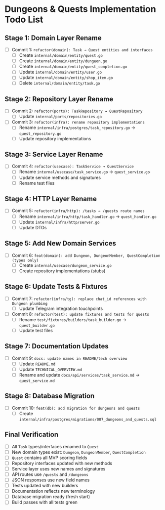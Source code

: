 # Dungeons & Quests Implementation Todo List

## Stage 1: Domain Layer Rename

- [ ] Commit 1: `refactor(domain): Task → Quest entities and interfaces`
  - [ ] Create `internal/domain/entity/quest.go`
  - [ ] Create `internal/domain/entity/dungeon.go`
  - [ ] Create `internal/domain/entity/quest_completion.go`
  - [ ] Update `internal/domain/entity/user.go`
  - [ ] Update `internal/domain/entity/shop_item.go`
  - [ ] Delete `internal/domain/entity/task.go`

## Stage 2: Repository Layer Rename

- [ ] Commit 2: `refactor(ports): TaskRepository → QuestRepository`
  - [ ] Update `internal/ports/repositories.go`

- [ ] Commit 3: `refactor(infra): rename repository implementations`
  - [ ] Rename `internal/infra/postgres/task_repository.go` → `quest_repository.go`
  - [ ] Update repository implementations

## Stage 3: Service Layer Rename

- [ ] Commit 4: `refactor(usecase): TaskService → QuestService`
  - [ ] Rename `internal/usecase/task_service.go` → `quest_service.go`
  - [ ] Update service methods and signatures
  - [ ] Rename test files

## Stage 4: HTTP Layer Rename

- [ ] Commit 5: `refactor(infra/http): /tasks → /quests route names`
  - [ ] Rename `internal/infra/http/task_handler.go` → `quest_handler.go`
  - [ ] Update `internal/infra/http/server.go`
  - [ ] Update DTOs

## Stage 5: Add New Domain Services

- [ ] Commit 6: `feat(domain): add Dungeon, DungeonMember, QuestCompletion (types only)`
  - [ ] Create `internal/usecase/dungeon_service.go`
  - [ ] Create repository implementations (stubs)

## Stage 6: Update Tests & Fixtures

- [ ] Commit 7: `refactor(infra/tg): replace chat_id references with Dungeon plumbing`
  - [ ] Update Telegram integration touchpoints

- [ ] Commit 8: `refactor(test): update fixtures and tests for quests`
  - [ ] Rename `test/fixtures/builders/task_builder.go` → `quest_builder.go`
  - [ ] Update test files

## Stage 7: Documentation Updates

- [ ] Commit 9: `docs: update names in README/tech overview`
  - [ ] Update `README.md`
  - [ ] Update `TECHNICAL_OVERVIEW.md`
  - [ ] Rename and update `docs/api/services/task_service.md` → `quest_service.md`

## Stage 8: Database Migration

- [ ] Commit 10: `feat(db): add migration for dungeons and quests`
  - [ ] Create `internal/infra/postgres/migrations/007_dungeons_and_quests.sql`

## Final Verification

- [ ] All `Task` types/interfaces renamed to `Quest`
- [ ] New domain types exist: `Dungeon`, `DungeonMember`, `QuestCompletion`
- [ ] `Quest` contains all MVP scoring fields
- [ ] Repository interfaces updated with new methods
- [ ] Service layer uses new names and signatures
- [ ] API routes use `/quests` and `/dungeons`
- [ ] JSON responses use new field names
- [ ] Tests updated with new builders
- [ ] Documentation reflects new terminology
- [ ] Database migration ready (fresh start)
- [ ] Build passes with all tests green